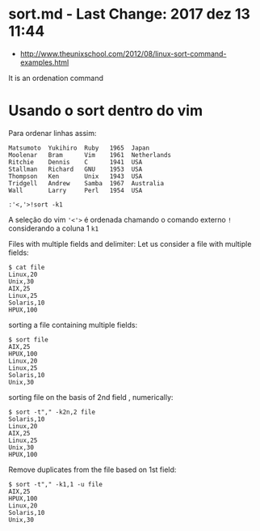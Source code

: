 # sort.md - Last Change: 2017 dez 13 11:44
+ http://www.theunixschool.com/2012/08/linux-sort-command-examples.html

It is an ordenation command

# Usando o sort dentro do vim

Para ordenar linhas assim:

    Matsumoto  Yukihiro  Ruby   1965  Japan
    Moolenar   Bram      Vim    1961  Netherlands
    Ritchie    Dennis    C      1941  USA
    Stallman   Richard   GNU    1953  USA
    Thompson   Ken       Unix   1943  USA
    Tridgell   Andrew    Samba  1967  Australia
    Wall       Larry     Perl   1954  USA

    :'<,'>!sort -k1

A seleção do vim `'<'>` é ordenada chamando o comando externo `!`
considerando a coluna 1 `k1`

Files with multiple fields and delimiter:
 Let us consider a file with multiple fields:

    $ cat file
    Linux,20
    Unix,30
    AIX,25
    Linux,25
    Solaris,10
    HPUX,100

sorting a file containing multiple fields:

    $ sort file
    AIX,25
    HPUX,100
    Linux,20
    Linux,25
    Solaris,10
    Unix,30

sorting file on the basis of 2nd field , numerically:

    $ sort -t"," -k2n,2 file
    Solaris,10
    Linux,20
    AIX,25
    Linux,25
    Unix,30
    HPUX,100

Remove duplicates from the file based on 1st field:

    $ sort -t"," -k1,1 -u file
    AIX,25
    HPUX,100
    Linux,20
    Solaris,10
    Unix,30
